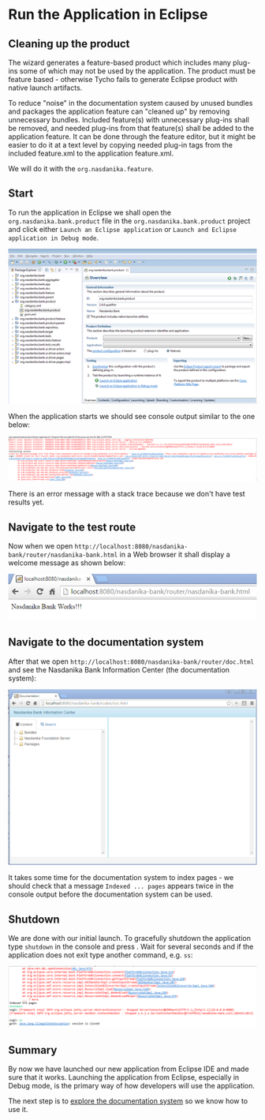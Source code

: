 # Run the Application in Eclipse


## Cleaning up the product

The wizard generates a feature-based product which includes many plug-ins some of which may not be used by the application. 
The product must be feature based - otherwise Tycho fails to generate Eclipse product with native launch artifacts.

To reduce "noise" in the documentation system caused by unused bundles and packages the application feature
can "cleaned up" by removing unnecessary bundles.
Included feature(s) with unnecessary plug-ins shall be removed, and needed plug-ins from that feature(s) shall be added to the application feature. 
It can be done through the feature editor, but it might be easier to do it at a text level by copying needed plug-in tags from the included feature.xml to the application feature.xml.   

We will do it with the ``org.nasdanika.feature``.

## Start
To run the application in Eclipse we shall open the ``org.nasdanika.bank.product`` file in the ``org.nasdanika.bank.product`` project and click either ``Launch an Eclipse application`` or ``Launch and Eclipse application in Debug mode``.

![Product File](product-file.png)

When the application starts we should see console output similar to the one below:

![Console output](console-output.png)

There is an error message with a stack trace because we don't have test results yet.


## Navigate to the test route
Now when we open ``http://localhost:8080/nasdanika-bank/router/nasdanika-bank.html`` in a Web browser it shall display a welcome message as shown below:

![Nasdanika Bank Works](nasdanika-bank-works.png)  

## Navigate to the documentation system
After that we open ``http://localhost:8080/nasdanika-bank/router/doc.html`` and see the Nasdanika Bank Information Center (the documentation system):

![Nasdanika Bank Information Center](nasdanika-bank-information-center.png)

It takes some time for the documentation system to index pages - we should check that a message ``Indexed ... pages`` appears twice in the console output before the documentation system can be used.

## Shutdown

We are done with our initial launch. To gracefully shutdown the application type ``shutdown`` in the console and press <Enter>. Wait for several seconds and if the application does not exit type another command, e.g. ``ss``:

![Shutdown app](shutdown-app.png)

## Summary

By now we have launched our new application from Eclipse IDE and made sure that it works. Launching the application from Eclipse, especially in Debug mode, is the primary way of how developers will use the application.

The next step is to [explore the documentation system](documentation-system-overview.md) so we know how to use it. 

 